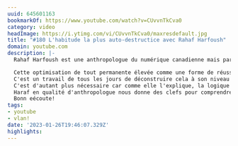 ```yaml
---
uuid: 645601163
bookmarkOf: https://www.youtube.com/watch?v=CUvvnTkCva0
category: video
headImage: https://i.ytimg.com/vi/CUvvnTkCva0/maxresdefault.jpg
title: "#180 L'habitude la plus auto-destructice avec Rahaf Harfoush"
domain: youtube.com
description: |-
  Rahaf Harfoush est une anthropologue du numérique canadienne mais par chance elle parle parfaitement français. Avec elle nous abordons la plus mauvaise habitude que beaucoup d'entres nous ont pris par pression sociale; l'optimisation de tout et l'hyper productivité de soi. Elle a eu l'occasion d'expérimenter le burn -out mais elle a voulu comprendre comment elle en était arrivée là. Cela a donné un livre: surbooké!

  Cette optimisation de tout permanente élevée comme une forme de réussite, je la critique de tout mon coeur même si je suis pris dans la même vague que tout le monde bien sur.
  C'est un travail de tous les jours de déconstruire cela à son niveau individuel car nous sommes dans cette croyance.
  C'est d'autant plus nécessaire car comme elle l'explique, la logique de productivité qui était valable dans les usines ne fonctionnent pas pour les métiers du tertiaire et en réalité ont tendance à casser la créativité qui nous ait également demandé.
  Haraf en qualité d'anthropologue nous donne des clefs pour comprendre comment nous en sommes arrivés là mais aussi et surtout nous donne les clefs pour nous en sortir.
  Bonn eécoute!
tags:
- youtube
- vlan!
date: '2023-01-26T19:46:07.329Z'
highlights:
---
```



